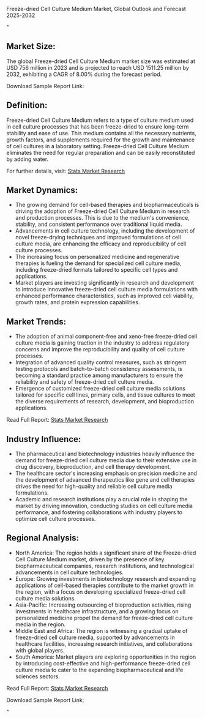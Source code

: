 Freeze-dried Cell Culture Medium Market, Global Outlook and Forecast 2025-2032

"<h2>Market Size:</h2>
<p>The global Freeze-dried Cell Culture Medium market size was estimated at USD 756 million in 2023 and is projected to reach USD 1511.25 million by 2032, exhibiting a CAGR of 8.00% during the forecast period.</p>
<p>Download Sample Report Link: <a href=''></a></p>

<h2>Definition:</h2>
<p>Freeze-dried Cell Culture Medium refers to a type of culture medium used in cell culture processes that has been freeze-dried to ensure long-term stability and ease of use. This medium contains all the necessary nutrients, growth factors, and supplements required for the growth and maintenance of cell cultures in a laboratory setting. Freeze-dried Cell Culture Medium eliminates the need for regular preparation and can be easily reconstituted by adding water.</p>
<p>For further details, visit: <a href='https://www.statsmarketresearch.com/global-freezedried-cell-culture-medium-forecast-2025-2032-646-8031917'>Stats Market Research</a></p>

<h2>Market Dynamics:</h2>
<ul>
<li>The growing demand for cell-based therapies and biopharmaceuticals is driving the adoption of Freeze-dried Cell Culture Medium in research and production processes. This is due to the medium's convenience, stability, and consistent performance over traditional liquid media.</li>
<li>Advancements in cell culture technology, including the development of novel freeze-drying techniques and improved formulations of cell culture media, are enhancing the efficacy and reproducibility of cell culture processes.</li>
<li>The increasing focus on personalized medicine and regenerative therapies is fueling the demand for specialized cell culture media, including freeze-dried formats tailored to specific cell types and applications.</li>
<li>Market players are investing significantly in research and development to introduce innovative freeze-dried cell culture media formulations with enhanced performance characteristics, such as improved cell viability, growth rates, and protein expression capabilities.</li>
</ul>

<h2>Market Trends:</h2>
<ul>
<li>The adoption of animal component-free and xeno-free freeze-dried cell culture media is gaining traction in the industry to address regulatory concerns and improve the reproducibility and quality of cell culture processes.</li>
<li>Integration of advanced quality control measures, such as stringent testing protocols and batch-to-batch consistency assessments, is becoming a standard practice among manufacturers to ensure the reliability and safety of freeze-dried cell culture media.</li>
<li>Emergence of customized freeze-dried cell culture media solutions tailored for specific cell lines, primary cells, and tissue cultures to meet the diverse requirements of research, development, and bioproduction applications.</li>
</ul>
<p>Read Full Report: <a href='https://www.statsmarketresearch.com/global-freezedried-cell-culture-medium-forecast-2025-2032-646-8031917'>Stats Market Research</a></p>

<h2>Industry Influence:</h2>
<ul>
<li>The pharmaceutical and biotechnology industries heavily influence the demand for freeze-dried cell culture media due to their extensive use in drug discovery, bioproduction, and cell therapy development.</li>
<li>The healthcare sector's increasing emphasis on precision medicine and the development of advanced therapeutics like gene and cell therapies drives the need for high-quality and reliable cell culture media formulations.</li>
<li>Academic and research institutions play a crucial role in shaping the market by driving innovation, conducting studies on cell culture media performance, and fostering collaborations with industry players to optimize cell culture processes.</li>
</ul>

<h2>Regional Analysis:</h2>
<ul>
<li>North America: The region holds a significant share of the Freeze-dried Cell Culture Medium market, driven by the presence of key biopharmaceutical companies, research institutions, and technological advancements in cell culture technologies.</li>
<li>Europe: Growing investments in biotechnology research and expanding applications of cell-based therapies contribute to the market growth in the region, with a focus on developing specialized freeze-dried cell culture media solutions.</li>
<li>Asia-Pacific: Increasing outsourcing of bioproduction activities, rising investments in healthcare infrastructure, and a growing focus on personalized medicine propel the demand for freeze-dried cell culture media in the region.</li>
<li>Middle East and Africa: The region is witnessing a gradual uptake of freeze-dried cell culture media, supported by advancements in healthcare facilities, increasing research initiatives, and collaborations with global players.</li>
<li>South America: Market players are exploring opportunities in the region by introducing cost-effective and high-performance freeze-dried cell culture media to cater to the expanding biopharmaceutical and life sciences sectors.</li>
</ul>
<p>Read Full Report: <a href='https://www.statsmarketresearch.com/global-freezedried-cell-culture-medium-forecast-2025-2032-646-8031917'>Stats Market Research</a></p>
<p>Download Sample Report Link: <a href=''></a></p>"
